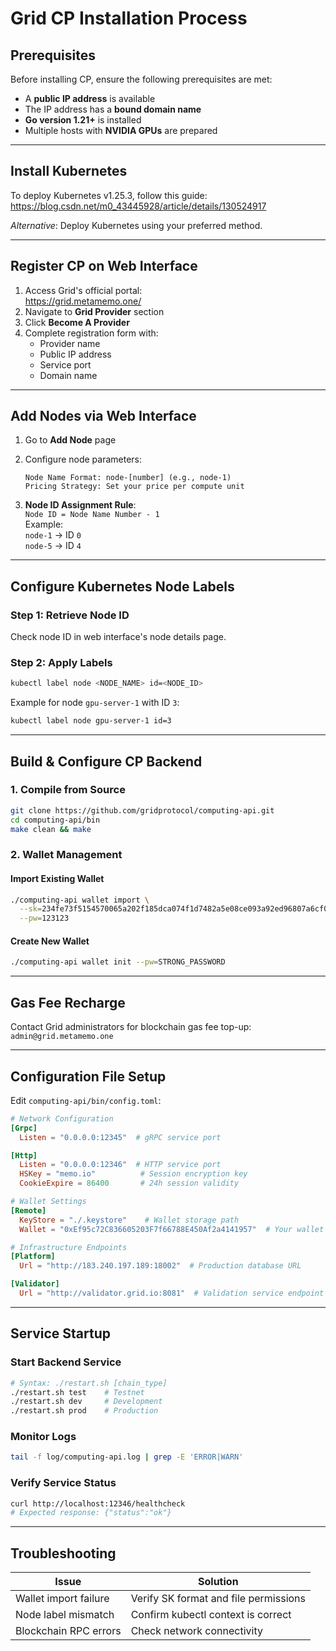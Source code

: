 # Grid CP Installation Process

## Prerequisites

Before installing CP, ensure the following prerequisites are met:

- A **public IP address** is available
- The IP address has a **bound domain name**
- **Go version 1.21+** is installed
- Multiple hosts with **NVIDIA GPUs** are prepared

---

## Install Kubernetes

To deploy Kubernetes v1.25.3, follow this guide:  
<https://blog.csdn.net/m0_43445928/article/details/130524917>

_Alternative_: Deploy Kubernetes using your preferred method.

---

## Register CP on Web Interface

1. Access Grid's official portal:  
   <https://grid.metamemo.one/>
2. Navigate to **Grid Provider** section
3. Click **Become A Provider**
4. Complete registration form with:
   - Provider name
   - Public IP address
   - Service port
   - Domain name

---

## Add Nodes via Web Interface

1. Go to **Add Node** page
2. Configure node parameters:

   ```plaintext
   Node Name Format: node-[number] (e.g., node-1)
   Pricing Strategy: Set your price per compute unit
   ```

3. **Node ID Assignment Rule**:  
   `Node ID = Node Name Number - 1`  
   Example:  
   `node-1` → ID `0`  
   `node-5` → ID `4`

---

## Configure Kubernetes Node Labels

### Step 1: Retrieve Node ID

Check node ID in web interface's node details page.

### Step 2: Apply Labels

```bash
kubectl label node <NODE_NAME> id=<NODE_ID>
```

Example for node `gpu-server-1` with ID `3`:

```bash
kubectl label node gpu-server-1 id=3
```

---

## Build & Configure CP Backend

### 1. Compile from Source

```bash
git clone https://github.com/gridprotocol/computing-api.git
cd computing-api/bin
make clean && make
```

### 2. Wallet Management

#### Import Existing Wallet

```bash
./computing-api wallet import \
  --sk=234fe73f5154570065a202f185dca074f1d7482a5e08ce093a92ed96807a6cf0 \
  --pw=123123
```

#### Create New Wallet

```bash
./computing-api wallet init --pw=STRONG_PASSWORD
```

---

## Gas Fee Recharge

Contact Grid administrators for blockchain gas fee top-up:  
`admin@grid.metamemo.one`

---

## Configuration File Setup

Edit `computing-api/bin/config.toml`:

```toml
# Network Configuration
[Grpc]
  Listen = "0.0.0.0:12345"  # gRPC service port

[Http]
  Listen = "0.0.0.0:12346"  # HTTP service port
  HSKey = "memo.io"          # Session encryption key
  CookieExpire = 86400       # 24h session validity

# Wallet Settings
[Remote]
  KeyStore = "./.keystore"    # Wallet storage path
  Wallet = "0xEf95c72C836605203F7f66788E450Af2a4141957"  # Your wallet address

# Infrastructure Endpoints
[Platform]
  Url = "http://183.240.197.189:18002"  # Production database URL

[Validator]
  Url = "http://validator.grid.io:8081"  # Validation service endpoint
```

---

## Service Startup

### Start Backend Service

```bash
# Syntax: ./restart.sh [chain_type]
./restart.sh test    # Testnet
./restart.sh dev     # Development
./restart.sh prod    # Production
```

### Monitor Logs

```bash
tail -f log/computing-api.log | grep -E 'ERROR|WARN'
```

### Verify Service Status

```bash
curl http://localhost:12346/healthcheck
# Expected response: {"status":"ok"}
```

---

## Troubleshooting

| Issue                      | Solution                          |
|----------------------------|-----------------------------------|
| Wallet import failure      | Verify SK format and file permissions |
| Node label mismatch        | Confirm kubectl context is correct |
| Blockchain RPC errors      | Check network connectivity        |
